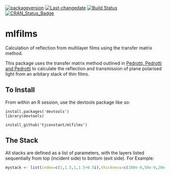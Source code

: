 [![packageversion](https://img.shields.io/badge/package%20version-0.2.3-lightgrey.svg)](commits/master) [![Last-changedate](https://img.shields.io/badge/last%20change-2017--03--21-lightgrey.svg)](/commits/master) [![Build Status](https://travis-ci.org/tjconstant/disp.plot.svg?branch=master)](https://travis-ci.org/tjconstant/mlfilms) [![CRAN\_Status\_Badge](http://www.r-pkg.org/badges/version/disp.plot)](https://cran.r-project.org/package=mlfilms)

mlfilms
=======

Calculation of reflection from multilayer films using the transfer matrix method.

This package uses the transfer matrix method outlined in [Pedrotti, Pedrotti and Pedrotti](http://www.amazon.com/Introduction-Optics-3rd-Frank-Pedrotti/dp/0131499335) to calculate the reflection and transmission of plane polarised light from an arbitary stack of thin films.

To Install
----------

From within an R session, use the devtools package like so:

    install.packages('devtools')
    library(devtools)

    install_github('tjconstant/mlfilms')

The Stack
---------

All stacks are defined as a list of parameters, with the layers listed sequentially from top (incident side) to bottom (exit side). For Example:

``` r
mystack <- list(index=c(1,1.5,1,1.5+0.5i),thickness=c(100e-9,50e-9,20e-9,100e-9), repetitions=1)
```
